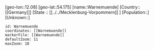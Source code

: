 ﻿---
location: [54.175,12.08]
mapzoom: [7,12] 
mapmarker: city 
type: City
tags:
- geo/City


SpocWebEntityId: 35453
isDeleted: false
confidential: public

---
[geo-lon::12.08]
[geo-lat::54.175]
[name::Warnemuende]
[Country::[[Germany]]]
[State :: [[../../Mecklenburg-Vorpommern]] ]
[Population::]
[Unknown::]


```leaflet
id: Warnemuende
coordinates: [[Warnemuende]]
markerFile: [[Warnemuende]]
defaultZoom: 11 
maxZoom: 18
```
